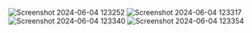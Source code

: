 ![Screenshot 2024-06-04 123252](https://github.com/Chamindu77/Task-Interface/assets/117502200/96a723d5-dc93-4434-b707-1c3c6ce7dff5)
![Screenshot 2024-06-04 123317](https://github.com/Chamindu77/Task-Interface/assets/117502200/2ea031d0-a71b-4484-ae8e-116836f19dca)
![Screenshot 2024-06-04 123340](https://github.com/Chamindu77/Task-Interface/assets/117502200/37f1a53f-e0ce-40be-bd0b-3e574cc981fa)
![Screenshot 2024-06-04 123354](https://github.com/Chamindu77/Task-Interface/assets/117502200/0c3fd9e1-b113-4a49-9ed7-50a5b487f0e1)
